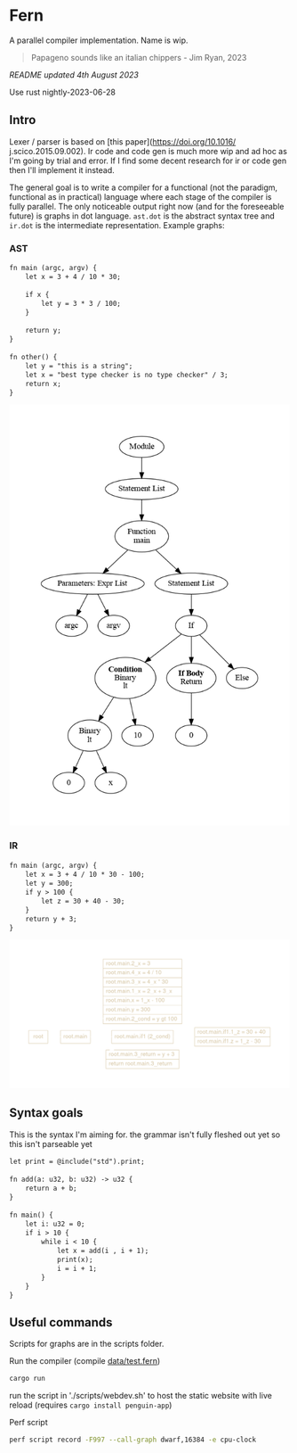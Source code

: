 # Fern
A parallel compiler implementation. Name is wip.

> Papageno sounds like an italian chippers - Jim Ryan, 2023

*README updated 4th August 2023*

Use rust nightly-2023-06-28 

## Intro  
Lexer / parser is based on [this paper](https://doi.org/10.1016/
j.scico.2015.09.002). Ir code and code gen is much more wip and ad hoc as I'm
going by trial and error. If I find some decent research for ir or code gen then
I'll implement it instead.

The general goal is to write a compiler for a functional (not the paradigm,
functional as in practical) language where each stage of the compiler is fully
parallel. The only noticeable output right now (and for the foreseeable future)
is graphs in dot language. `ast.dot` is the abstract syntax tree and `ir.dot` is
the intermediate representation. Example graphs:

### AST
```
fn main (argc, argv) {
    let x = 3 + 4 / 10 * 30;

    if x {
        let y = 3 * 3 / 100;
    }

    return y;
}

fn other() {
    let y = "this is a string";
    let x = "best type checker is no type checker" / 3;
    return x;
}

```

![ast.png](ast.png)

### IR
```
fn main (argc, argv) {
    let x = 3 + 4 / 10 * 30 - 100;
    let y = 300;
    if y > 100 {
        let z = 30 + 40 - 30;
    }
    return y + 3;
}
```
![ir.png](ir.png)

## Syntax goals
This is the syntax I'm aiming for. the grammar isn't fully fleshed out yet so
this isn't parseable yet
```
let print = @include("std").print;

fn add(a: u32, b: u32) -> u32 {
    return a + b;
}

fn main() {
    let i: u32 = 0;
    if i > 10 {
        while i < 10 {
            let x = add(i , i + 1);
            print(x);
            i = i + 1;
        }
    }
}
```

## Useful commands

Scripts for graphs are in the scripts folder.

Run the compiler (compile [data/test.fern](data/test.fern))
```bash
cargo run
```

run the script in './scripts/webdev.sh' to host the static website with live reload (requires `cargo install penguin-app`)

Perf script 
```bash
perf script record -F997 --call-graph dwarf,16384 -e cpu-clock 
```

